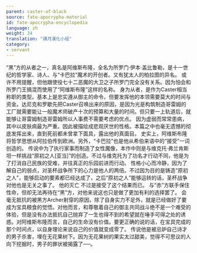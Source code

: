 ```yaml
---
parent: caster-of-black
source: fate-apocrypha-material
id: fate-apocrypha-encyclopedia
language: zh
weight: 34
translation: "譯月漢化小组"
category:
- servant
---
```


“黑”方的从者之一，真名是阿维斯布隆，全名为所罗门·伊本·盖比鲁勒，是十一世纪的哲学家、诗人、与“卡巴拉”魔术的开创者。又有犹太人的柏拉图的异名。
或许不用提醒，但他跟使役七十二恶魔的大卫之子所罗门完全没有关系。因为怕会和所罗门王搞混而使用了“阿维斯布隆”这样的名称。
身为从者，是作为Caster相当称职的类型。基本上是忠实遵从御主的命令，但要发挥他的本领需要莫大的时间与资金。达尼克和罗歇先把Caster召唤出来的原因，是因为光是构筑制造哥雷姆的工厂就需要能让一般魔术师破产十次的预算和大量的时间。但只要一上轨道后，就能够让哥雷姆制造哥雷姆所以人事费不需要考虑的优点。
因为虚弱而常常患病，其中以皮肤病最为严重。因此被描绘成悲观厌世的性格。本篇之中也毫无遗憾的彻底发挥出来，直到死前都未曾拿下面具，露出他的真面目。
史实上，阿维斯布隆将哲学思想从阿拉伯传到欧洲。另外，“卡巴拉”也是他从希伯来语中的“接受”一词创造的。
传说中为了执行家事而制造了女性魔像，本作中则是与维克托·弗兰肯斯坦一样挑战“原初之人[亚当]”的创造。不过与维克托为了功名才行动不同，他是为了打消自己民族的受难，并往真正的乐园前进而行动。
性格小心而冷静，因为了解自己的弱点，对圣杯战争所下的心力是他人的两倍。不过因为目的是铸造“原初之人”，能够启动的要素都已经达成了，之后“原初之人”能够运转的话，圣杯战争对他也是无关之事了。
他的灭亡 不过是接受了这个结果而已。
与“赤”方联手保住性命，但却无法再待在“黑”方，对他来说这也只是做了更加有利的选择罢了。
会毫无抵抗的被黑方Archer射穿的原因，除了自身实力不足外，就是已经做好了要成为宝具粮食的觉悟。对他而言，和尊敬着自己的御主共同战斗绝不是一个难受的体验，但是没有办法抵抗自己抛弃了一生也得不到的希望就在唾手可得之处的诱惑。对阿维斯布隆而言，自己的生命没有价值。要更正确的说的话，在宝具完成的那个时间点，以自身理论来说自己的价值就变成零了。
传说他是被忌妒自己诗才的男子杀害，埋在无花果树下。因为无花果树的果实太过甜美，觉得不可思议的人向下挖掘时，男子的罪状被揭露了──。
